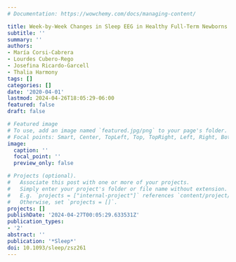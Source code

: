 ```yaml
---
# Documentation: https://wowchemy.com/docs/managing-content/

title: Week-by-Week Changes in Sleep EEG in Healthy Full-Term Newborns
subtitle: ''
summary: ''
authors:
- María Corsi-Cabrera
- Lourdes Cubero-Rego
- Josefina Ricardo-Garcell
- Thalia Harmony
tags: []
categories: []
date: '2020-04-01'
lastmod: 2024-04-26T18:05:29-06:00
featured: false
draft: false

# Featured image
# To use, add an image named `featured.jpg/png` to your page's folder.
# Focal points: Smart, Center, TopLeft, Top, TopRight, Left, Right, BottomLeft, Bottom, BottomRight.
image:
  caption: ''
  focal_point: ''
  preview_only: false

# Projects (optional).
#   Associate this post with one or more of your projects.
#   Simply enter your project's folder or file name without extension.
#   E.g. `projects = ["internal-project"]` references `content/project/deep-learning/index.md`.
#   Otherwise, set `projects = []`.
projects: []
publishDate: '2024-04-27T00:05:29.633531Z'
publication_types:
- '2'
abstract: ''
publication: '*Sleep*'
doi: 10.1093/sleep/zsz261
---
```

